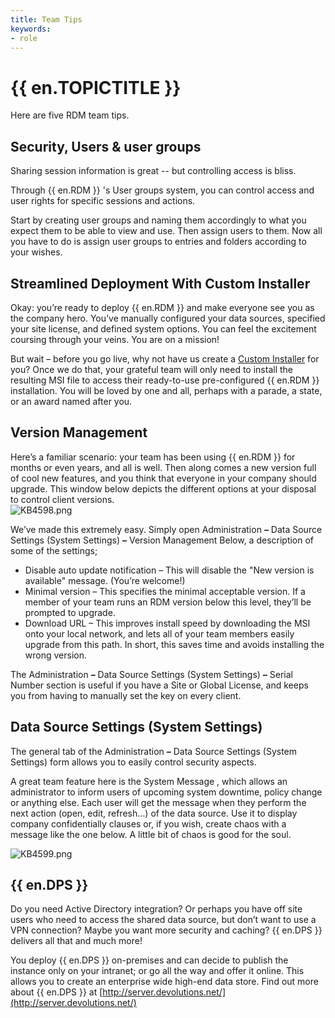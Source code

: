 ```yaml
---
title: Team Tips
keywords:
- role
---
```

# {{ en.TOPICTITLE }}
Here are five RDM team tips.
## Security, Users &amp; user groups
Sharing session information is great -- but controlling access is bliss.  

Through {{ en.RDM }} &apos;s User groups system, you can control access and user rights for specific sessions and actions.  

Start by creating user groups and naming them accordingly to what you expect them to be able to view and use. Then assign users to them. Now all you have to do is assign user groups to entries and folders according to your wishes.
## Streamlined Deployment With Custom Installer
Okay: you’re ready to deploy {{ en.RDM }} and make everyone see you as the company hero. You’ve manually configured your data sources, specified your site license, and defined system options. You can feel the excitement coursing through your veins. You are on a mission!  

But wait – before you go live, why not have us create a [Custom Installer](https://help.remotedesktopmanager.com/installation_custominstallermanager.html) for you? Once we do that, your grateful team will only need to install the resulting MSI file to access their ready-to-use pre-configured {{ en.RDM }} installation. You will be loved by one and all, perhaps with a parade, a state, or an award named after you.
## Version Management
Here’s a familiar scenario: your team has been using {{ en.RDM }} for months or even years, and all is well. Then along comes a new version full of cool new features, and you think that everyone in your company should upgrade. This window below depicts the different options at your disposal to control client versions.  
![KB4598.png](/img/en/kb/KB4598.png)  

We’ve made this extremely easy. Simply open Administration ***–*** Data Source Settings (System Settings) ***–*** Version Management Below, a description of some of the settings;  

* Disable auto update notification – This will disable the &quot;New version is available&quot; message. (You’re welcome!)
* Minimal version – This specifies the minimal acceptable version. If a member of your team runs an RDM version below this level, they’ll be prompted to upgrade.
* Download URL – This improves install speed by downloading the MSI onto your local network, and lets all of your team members easily upgrade from this path. In short, this saves time and avoids installing the wrong version.  

The Administration ***–*** Data Source Settings (System Settings) ***–*** Serial Number section is useful if you have a Site or Global License, and keeps you from having to manually set the key on every client.
## Data Source Settings (System Settings)
The general tab of the Administration ***–*** Data Source Settings (System Settings) form allows you to easily control security aspects.  

A great team feature here is the System Message , which allows an administrator to inform users of upcoming system downtime, policy change or anything else. Each user will get the message when they perform the next action (open, edit, refresh…) of the data source. Use it to display company confidentially clauses or, if you wish, create chaos with a message like the one below. A little bit of chaos is good for the soul.  

![KB4599.png](/img/en/kb/KB4599.png)
## {{ en.DPS }}
Do you need Active Directory integration? Or perhaps you have off site users who need to access the shared data source, but don’t want to use a VPN connection? Maybe you want more security and caching? {{ en.DPS }} delivers all that and much more!  

You deploy {{ en.DPS }} on-premises and can decide to publish the instance only on your intranet; or go all the way and offer it online. This allows you to create an enterprise wide high-end data store. Find out more about {{ en.DPS }} at [http://server.devolutions.net/](http://server.devolutions.net/)
